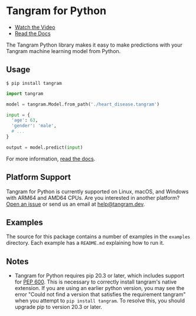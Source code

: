 # Tangram for Python

- [Watch the Video](https://www.tangram.dev)
- [Read the Docs](https://www.tangram.dev/docs)

The Tangram Python library makes it easy to make predictions with your Tangram machine learning model from Python.

## Usage

```
$ pip install tangram
```

```python
import tangram

model = tangram.Model.from_path('./heart_disease.tangram')

input = {
  'age': 63,
  'gender': 'male',
  # ...
}

output = model.predict(input)
```

For more information, [read the docs](https://www.tangram.dev/docs).

## Platform Support

Tangram for Python is currently supported on Linux, macOS, and Windows with ARM64 and AMD64 CPUs. Are you interested in another platform? [Open an issue](https://github.com/tangramdotdev/tangram/issues/new) or send us an email at [help@tangram.dev](mailto:help@tangram.dev).

## Examples

The source for this package contains a number of examples in the `examples` directory. Each example has a `README.md` explaining how to run it.

## Notes

- Tangram for Python requires pip 20.3 or later, which includes support for [PEP 600](https://www.python.org/dev/peps/pep-0600/). This is necessary to correctly install tangram's native extension. If you are using an earlier python version, you may see the error "Could not find a version that satisfies the requirement tangram" when you attempt to `pip install tangram`. To resolve this, you should upgrade pip to version 20.3 or later.
